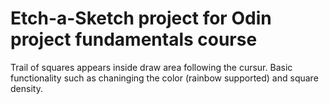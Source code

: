 # Etch-a-Sketch project for Odin project fundamentals course
Trail of squares appears inside draw area following the cursur.
Basic functionality such as chaninging the color (rainbow supported) and square density.
